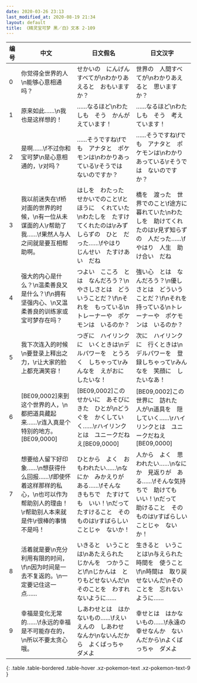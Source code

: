 ```yaml
---
date: 2020-03-26 23:13
last_modified_at: 2020-08-19 21:34
layout: default
title: 《精灵宝可梦 黑／白》文本 2-109
---
```

| 编号 | 中文 | 日文假名 | 日文汉字 |
| ---- | ---- | ---- | --- |
| 0 | 你觉得全世界的人\n能够心意相通吗？ | せかいの　にんげん　すべてが\nわかりあえると　おもいますか？ | 世界の　人間すべてが\nわかりあえると　思いますか？ |
| 1 | 原来如此……\n我也是这样想的！ | ……なるほど\nわたしも　そう　かんがえています！ | ……なるほど\nわたしも　そう　考えています！ |
| 2 | 是啊……\f不过你和宝可梦\n是心意相通的，\r对吗？ | ……そうですね\fでも　アナタと　ポケモンは\nわかりあっている\rそうでは　ないのですか？ | ……そうですね\fでも　アナタと　ポケモンは\nわかりあっている\rそうでは　ないのですか？ |
| 3 | 我以前迷失在\f桥对面的世界的时候，\n有一位从未谋面的人\r帮助了我……\f果然人与人之间就是要互相帮助啊。 | はしを　わたった　せかいでのこと\fとほうに　くれていた\nわたしを　たすけてくれたのは\rみずしらずの　ひと　だった……\fやはり　じんせい　たすけあい　だね | 橋を　渡った　世界でのこと\f途方に　暮れていた\nわたしを　助けてくれたのは\r見ず知らずの　人だった……\fやはり　人生　助け合い　だね |
| 4 | 强大的内心是什么？\n温柔善良又是什么？\f\n拥有坚强内心、\n又温柔善良的训练家或宝可梦存在吗？ | つよい　こころ　とは　なんだろう？\nやさしさとは　どういうことだ？\f\nそれを　もっている\nトレーナーや　ポケモンは　いるのか？ | 強い心　とは　なんだろう？\n優しさとは　どういうことだ？\f\nそれを　持っている\nトレーナーや　ポケモンは　いるのか？ |
| 5 | 我下次连入的时候\n要登录上释出之力，\r让大家的脸上都充满笑容！ | つぎに　ハイリンクに　いくときは\nデルパワーを　とうろく　しちゃって\rみんなを　えがおに　したいな！ | 次に　ハイリンクに　行くときは\nデルパワーを　登録しちゃって\rみんなを　笑顔に　したいなあ！ |
| 6 | [BE09,0002]来到这个世界的人，\n都把道具藏起来……\r连入真是个特别的地方。[BE09,0000] | [BE09,0002]この　せかいに　あそびにきた　ひとが\nどうぐを　かくしていく……\rハイリンクとは　ユニークだねえ[BE09,0000] | [BE09,0002]この世界に　訪れた　人が\n道具を　隠していく……\rハイリンクとは　ユニークだねえ[BE09,0000] |
| 7 | 想要给人留下好印象……\n想获得什么回报……\f即使怀着这样那样的私心，\n也可以作为帮助别人的理由！\r帮助别人本来就是件\r很棒的事情不是吗！ | ひとから　よく　おもわれたい……\nなにか　みかえりが　ある……\fそんな　きもちで　たすけても　いい！\nだって　たすけること　そのものは\rすばらしいことじゃ　ないか！ | 人から　よく　思われたい……\nなにか　見返りが　ある……\fそんな気持ちで　助けても　いい！\nだって　助けること　そのものは\rすばらしいことじゃ　ないか！ |
| 8 | 活着就是要\n充分利用有限的时间，\f\n因为时间是一去不复返的。\n一定要记住这一点…… | いきると　いうことは\nあたえられた　じかんを　つかうこと\f\nじかんは　とりもどせないんだ\nそのことを　わすれないように…… | 生きると　いうことは\n与えられた　時間を　使うこと\f\n時間は　取り戻せないんだ\nそのことを　忘れないように…… |
| 9 | 幸福是变化无常的……\f永远的幸福是不可能存在的，\n所以不要太贪心哦。 | しあわせとは　はかないもの……\fえいえんの　しあわせ　なんか\nないんだから　よくばっちゃ　ダメよ | 幸せとは　はかないもの……\f永遠の　幸せなんか　ないんだから\nよくばっちゃ　ダメよ |
{: .table .table-bordered .table-hover .xz-pokemon-text .xz-pokemon-text-9 }